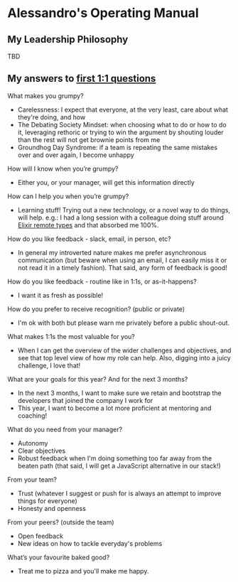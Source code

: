 # Alessandro's Operating Manual

## My Leadership Philosophy 

TBD

## My answers to [first 1:1 questions](http://larahogan.me/blog/first-one-on-one-questions/ "What to ask in the first 1:1")
 
What makes you grumpy?

- Carelessness: I expect that everyone, at the very least, care about what they're doing, and how
- The Debating Society Mindset: when choosing what to do or how to do it, leveraging rethoric or trying to win the argument by shouting louder than the rest will not get brownie points from me
- Groundhog Day Syndrome: if a team is repeating the same mistakes over and over again, I become unhappy

How will I know when you’re grumpy?

- Either you, or your manager, will get this information directly

How can I help you when you’re grumpy?

- Learning stuff! Trying out a new technology, or a novel way to do things, will help. e.g.: I had a long session with a colleague doing stuff around [Elixir remote types](https://hexdocs.pm/elixir/typespecs.html#remote-types) and that absorbed me 100%.

How do you like feedback - slack, email, in person, etc?

- In general my introverted nature makes me prefer asynchronous communication (but beware when using an email, I can easily miss it or not read it in a timely fashion). That said, any form of feedback is good!

How do you like feedback - routine like in 1:1s, or as-it-happens?

- I want it as fresh as possible!

How do you prefer to receive recognition? (public or private)

- I'm ok with both but please warn me privately before a public shout-out.

What makes 1:1s the most valuable for you?

- When I can get the overview of the wider challenges and objectives, and see that top level view of how my role can help. Also, digging into a juicy challenge, I love that! 

What are your goals for this year? And for the next 3 months?

- In the next 3 months, I want to make sure we retain and bootstrap the developers that joined the company I work for
- This year, I want to become a lot more proficient at mentoring and coaching!

What do you need from your manager?

- Autonomy
- Clear objectives
- Robust feedback when I'm doing something too far away from the beaten path (that said, I will get a JavaScript alternative in our stack!)

From your team?

- Trust (whatever I suggest or push for is always an attempt to improve things for everyone)
- Honesty and openness

From your peers? (outside the team)

- Open feedback
- New ideas on how to tackle everyday's problems

What’s your favourite baked good?

- Treat me to pizza and you'll make me happy.
